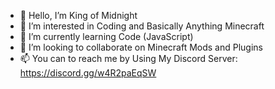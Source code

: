 - 👋 Hello, I’m King of Midnight
- 👀 I’m interested in Coding and Basically Anything Minecraft
- 🌱 I’m currently learning Code (JavaScript) 
- 💞️ I’m looking to collaborate on Minecraft Mods and Plugins
- 📫 You can to reach me by Using My Discord Server: https://discord.gg/w4R2paEqSW
